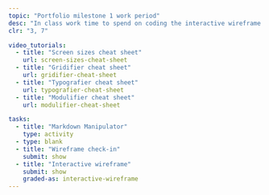 ```yaml
---
topic: "Portfolio milestone 1 work period"
desc: "In class work time to spend on coding the interactive wireframe for your portfolio website."
clr: "3, 7"

video_tutorials:
  - title: "Screen sizes cheat sheet"
    url: screen-sizes-cheat-sheet
  - title: "Gridifier cheat sheet"
    url: gridifier-cheat-sheet
  - title: "Typografier cheat sheet"
    url: typografier-cheat-sheet
  - title: "Modulifier cheat sheet"
    url: modulifier-cheat-sheet

tasks:
  - title: "Markdown Manipulator"
    type: activity
  - type: blank
  - title: "Wireframe check-in"
    submit: show
  - title: "Interactive wireframe"
    submit: show
    graded-as: interactive-wireframe
---
```

